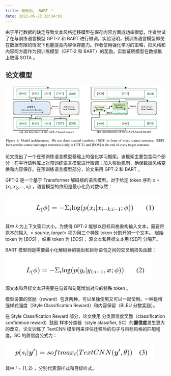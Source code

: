 ```yaml
---
title: 谢谢你， BART ！
date: 2022-05-23 20:24:01
---
```






由于平行数据的缺乏导致文本风格迁移模型在保存内容方面成功率很低，作者尝试了在与训练语言模型 GPT-2 和 BART 进行微调。实验证明，预训练语言模型即使在数据有限的情况下也能提高内容保存能力。作者使用强化学习的策略，把风格和内容两方面作为预训练模型（GPT-2 和 BART）的奖励。实验证明模型在数据集上取得 SOTA 。

## 论文模型

![image-20220523202056657](https://raw.githubusercontent.com/Moriarty12138/PictureBed/main/img/202205232020061.png)

论文提出了一个在预训练语言模型基础上的强化学习框架。该框架主要包含两个部分：在平行语料库上对预训练语言模型进行微调；加入奖励机制，确保数据风格变换和内容保存。在预训练语言模型部分，论文采用 GPT-2 和 BART 。

GPT-2 是一个基于 Transformer 解码器的语言模型。对于给定 token 序列 $x = \{x_1, x_2, ..., x_l \}$ ，语言模型的作用是最小化负对数似然：

![image-20220524142215508](https://raw.githubusercontent.com/Moriarty12138/PictureBed/main/img/202205241422685.png)

其中 $k$ 为上下文窗口大小。为使得 GPT-2 能够以目标风格重构输入文本，需要将原本的输入 $<source, target>$ 视为用三个特殊 token 分割开的一个文本。 起始 token 为 $[BOS]$ ，结束 token 为 $[EOS]$ ，源文本和目标文本用 $[SEP]$ 分隔开。

BART 模型则是需要最小化解码器的输出和目标语句之间的交叉熵损失函数：

![image-20220524145847760](https://raw.githubusercontent.com/Moriarty12138/PictureBed/main/img/202205241458798.png)

源文本和目标文本只需要在句首和句尾增加对应的特殊 token 。



模型设置的奖励（reward）包含两种，可以单独使用又可以一起使用。一种是增强样式强度（Style Classification Reward）和内容保留（BLEU 分数奖励）。

在 Style Classification Reward 部分，论文使用 分类置信度奖励（classification confidence reward）鼓励 样本分类器（style classifier, SC）的**置信度**发生更大的改变。论文训练了 TextCNN 模型用来评估迁移后的句子与目标风格的匹配程度。SC 的置信度公式为：

![image-20220524152630073](https://raw.githubusercontent.com/Moriarty12138/PictureBed/main/img/202205241526113.png)

其中 $i = \{1, 2\}$ ，分别代表源样式和目标样式。

